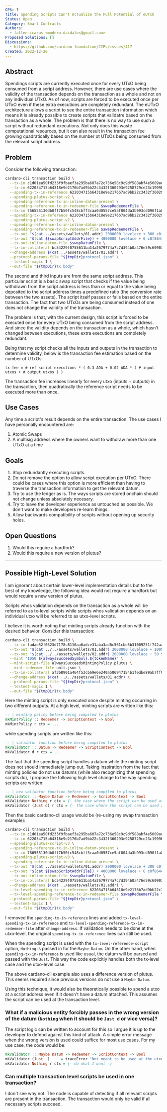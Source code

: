 ```yaml
---
CPS: ?
Title: Spending Scripts Can't Actualize the Full Potential of eUTxO
Status: Open
Category: Smart Contracts
Authors: 
  - fallen-icarus <modern.daidalos@gmail.com>
Proposed Solutions: []
Discussions:
  - https://github.com/cardano-foundation/CIPs/issues/417
Created: 2022-12-20
---
```


## Abstract
Spendings scripts are currently executed once for every UTxO being consumed from a script address. However, there are use cases where the validity of the transaction depends on the transaction as a whole and not on any individual UTxO. As of now, scripts are forced to be executed once per UTxO even if these extra executions are completely redundant. The eUTxO architecture allows a script to see the entire transaction information which means it is already possible to create scripts that validatre based on the transaction as a whole. The problem is that there is no way to use such a script without redundant executions. Not only does this waste computational resources, but it can also result in the transaction fee growing quadratically based on the number ot UTxOs being consumed from the relevant script address.

## Problem
Consider the following transaction:
``` Bash
cardano-cli transaction build \
  --tx-in c1d01ea50fd233f9fbaef3a295ba607a72c736e58c9c9df588abf4e5009ad4fe#0 \
  --tx-in 622034715b64318e9e2176b7ad9bb22c3432f360293e9258729ce23c1999b9d8#2 \
  --spending-tx-in-reference 622034715b64318e9e2176b7ad9bb22c3432f360293e9258729ce23c1999b9d8#0 \
  --spending-plutus-script-v2 \
  --spending-reference-tx-in-inline-datum-present \
  --spending-reference-tx-in-redeemer-file $swapRedeemerFile \
  --tx-in 766555130db8ff7b50fc548cbff3caa0d0557ce5af804da3b993cd090f1a8c3a#1 \
  --spending-tx-in-reference 622034715b64318e9e2176b7ad9bb22c3432f360293e9258729ce23c1999b9d8#0 \
  --spending-plutus-script-v2 \
  --spending-reference-tx-in-inline-datum-present \
  --spending-reference-tx-in-redeemer-file $swapRedeemerFile \
  --tx-out "$(cat ../assets/wallets/01.addr) 2000000 lovelace + 300 c0f8644a01a6bf5db02f4afe30d604975e63dd274f1098a1738e561d.54657374546f6b656e0a + 0 c0f8644a01a6bf5db02f4afe30d604975e63dd274f1098a1738e561d.4f74686572546f6b656e0a" \
  --tx-out "$(cat ${swapScriptAddrFile}) + 4000000 lovelace + 0 c0f8644a01a6bf5db02f4afe30d604975e63dd274f1098a1738e561d.54657374546f6b656e0a + 250 c0f8644a01a6bf5db02f4afe30d604975e63dd274f1098a1738e561d.4f74686572546f6b656e0a" \
  --tx-out-inline-datum-file $swapDatumFile \
  --tx-in-collateral bc54229f0755611ba14a2679774a7c7d394b0a476e59c609035e06244e1572bb#0 \
  --change-address $(cat ../assets/wallets/01.addr) \
  --protocol-params-file "${tmpDir}protocol.json" \
  --testnet-magic 1 \
  --out-file "${tmpDir}tx.body"
```
The second and third inputs are from the same script address. This particular script is a basic swap script that checks if the value being withdrawn from the script address is less than or equal to the value being deposited to the script address times a predefined ratio (the conversion rate between the two assets). The script itself passes or fails based on the entire transaction. The fact that two UTxOs are being consumed instead of one does not change the validity of the transaction. 

The problem is that, with the current design, this script is forced to be executed once for every UTxO being consumed from the script address. And since the validity depends on the transaction as a whole, which hasn't changed between executions, these extra executions are completely redundant. 

Being that my script checks all the inputs and outputs in the transaction to determine validity, below is the transaction fee estimation based on the number of UTxOs:
``` Txt
tx fee = # ref script executions * ( 0.3 ADA + 0.02 ADA * ( # input utxos + # output utxos ) )
``` 
The transaction fee increases linearly for every utxo (inputs + outputs) in the transaction, then quadratically the reference script needs to be executed more than once.

## Use Cases
Any time a script's result depends on the entire transaction. The use cases I have personally encountered are:
1. Atomic Swaps
2. A multisig address where the owners want to withdraw more than one UTxO at a time

## Goals
1. Stop redundantly executing scripts.
2. Do not remove the option to allow script execution per UTxO. There could be cases where this option is more efficient than having to traverse the transaction information to get the relevant datum.
3. Try to use the ledger as is. The ways scripts are stored onchain should not change unless absolutely necesary.
4. Try to leave the developer experience as untouched as possible. We don't want to make developers re-learn things.
5. Allow backwards compatibility of scripts without opening up security holes.

## Open Questions
1. Would this require a hardfork?
2. Would this require a new version of plutus?

---
## Possible High-Level Solution
I am ignorant about certain lower-level implementation details but to the best of my knowledge, the following idea would not require a hardfork but would require a new version of plutus.

Scripts whos validation depends on the transaction as a whole will be referred to as tx-level scripts while scripts whos validation depends on an individual utxo will be referred to as utxo-level scripts.

I believe it is worth noting that minting scripts already function with the desired behavior. Consider this transaction:
``` Bash
cardano-cli transaction build \
  --tx-in fadae52f0323d7178c8116aa6adce31aba3ad6c561cbe5b31009251f742aa1bb#1 \
  --tx-out "$(cat ../../assets/wallets/01.addr) 2000000 lovelace + 1000 ${alwaysSucceedSymbol}.${tokenName}" \
  --tx-out "$(cat ../../assets/wallets/02.addr) 2000000 lovelace + 50 ${alwaysSucceedSymbol}.${tokenName}" \
  --mint "1050 ${alwaysSucceedSymbol}.${tokenName}" \
  --mint-script-file alwaysSucceedsMintingPolicy.plutus \
  --mint-redeemer-file unit.json \
  --tx-in-collateral af3b8901a464f53cb69e6e240a506947154b1fedbe89ab7ff9263ed2263f5cf5#0 \
  --change-address $(cat ../../assets/wallets/01.addr) \
  --protocol-params-file "${tmpDir}protocol.json" \
  --testnet-magic 1 \
  --out-file "${tmpDir}tx.body"
```
Here the minting script is only executed once despite minting occurring in two different outputs. At a high level, minting scripts are written like this:
``` Haskell
-- | minting policy before being compiled to plutus
mkMintPolicy :: Redeemer -> ScriptContext -> Bool
mkMintPolicy r ctx = ...
```
while spending scripts are written like this:
``` Haskell
-- | validator function before being compiled to plutus
mkValidator :: Datum -> Redeemer -> ScriptContext -> Bool
mkValidator d r ctx = ...
```
The fact that the spending script handles a datum while the minting script does not should immediately jump out. Taking inspiration from the fact that minting policies do not use datums (while also recognizing that spending scripts do), I propose the following high level change to the way spending scripts are written:
``` Haskell
-- | new validator function before being compiled to plutus
mkValidator :: Maybe Datum -> Redeemer -> ScriptContext -> Bool
mkValidator Nothing r ctx = {- the case where the script can be used at a transaction level -}
mkValidator (Just d) r ctx = {- the case where the script can be used at the utxo level -}
```
Then the basic cardano-cli usage would be (re-using my swap transaction example):
``` Bash
cardano-cli transaction build \
  --tx-in c1d01ea50fd233f9fbaef3a295ba607a72c736e58c9c9df588abf4e5009ad4fe#0 \
  --tx-in 622034715b64318e9e2176b7ad9bb22c3432f360293e9258729ce23c1999b9d8#2 \
  --spending-plutus-script-v3 \
  --spending-reference-tx-in-inline-datum-present \
  --tx-in 766555130db8ff7b50fc548cbff3caa0d0557ce5af804da3b993cd090f1a8c3a#1 \
  --spending-plutus-script-v3 \
  --spending-reference-tx-in-inline-datum-present \
  --tx-out "$(cat ../assets/wallets/01.addr) 2000000 lovelace + 300 c0f8644a01a6bf5db02f4afe30d604975e63dd274f1098a1738e561d.54657374546f6b656e0a + 0 c0f8644a01a6bf5db02f4afe30d604975e63dd274f1098a1738e561d.4f74686572546f6b656e0a" \
  --tx-out "$(cat ${swapScriptAddrFile}) + 4000000 lovelace + 0 c0f8644a01a6bf5db02f4afe30d604975e63dd274f1098a1738e561d.54657374546f6b656e0a + 250 c0f8644a01a6bf5db02f4afe30d604975e63dd274f1098a1738e561d.4f74686572546f6b656e0a" \
  --tx-out-inline-datum-file $swapDatumFile \
  --tx-in-collateral bc54229f0755611ba14a2679774a7c7d394b0a476e59c609035e06244e1572bb#0 \
  --change-address $(cat ../assets/wallets/01.addr) \
  --tx-level-spending-tx-in-reference 622034715b64318e9e2176b7ad9bb22c3432f360293e9258729ce23c1999b9d8#0 \
  --tx-level-spending-reference-tx-in-redeemer-file $swapRedeemerFile \
  --protocol-params-file "${tmpDir}protocol.json" \
  --testnet-magic 1 \
  --out-file "${tmpDir}tx.body"
```
I removed the `spending-tx-in-reference` lines and added `tx-level-spending-tx-in-reference` and `tx-level-spending-reference-tx-in-redeemer-file` after `change-address`. If validation needs to be done at the utxo-level, the original `spending-tx-in-reference` lines can still be used.

When the spending script is used with the `tx-level-reference-script` option, `Nothing` is passed in for the `Maybe Datum`. On the other hand, when `spending-tx-in-reference` is used like usual, the datum will be parsed and passed with the `Just`. This way the code explicitly handles both the tx-level case and the utxo-level case.

The above cardano-cli example also uses a difference version of plutus. This seems required since previous versions do not use a `Maybe Datum`.

Using this technique, it would also be theoretically possible to spend a utxo at a script address even if it doesn't have a datum attached. This assumes the script can be used at the transaction level.

### What if a malicious entity forcibly passes in the wrong version of the datum (`Nothing` when it should be `Just d` or vice versa)?
 The script logic can be written to account for this so I argue it is up to the developer to defend against this kind of attack. A simple error message when the wrong version is used could suffice for most use cases. For my use case, the code would be:
``` Haskell
mkValidator :: Maybe Datum -> Redeemer -> ScriptContext -> Bool
mkValidator (Just _) _ _ = traceError "Not meant to be used at the utxo level"  -- ^ I don't want the script used in this case
mkValidator Nothing r ctx = {- do what I want -}
```

### Can multiple transaction level scripts be used in one transaction?
I don't see why not. The node is capable of detecting if all relevant scripts are present in the transaction. The transaction would only be valid if all necessary scripts succeed. 
